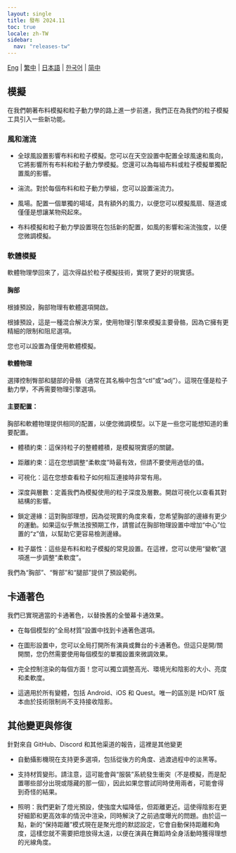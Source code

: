 ```yaml
---
layout: single
title: 發布 2024.11
toc: true
locale: zh-TW
sidebar:
  nav: "releases-tw"
---
```

[Eng](/dancexr/releases/2024.11) | [繁中](/tw/dancexr/releases/2024.11) | [日本語](/jp/dancexr/releases/2024.11) | [한국어](/kr/dancexr/releases/2024.11) | [简中](/zh/dancexr/releases/2024.11)

## 模擬

在我們朝著布料模擬和粒子動力學的路上進一步前進，我們正在為我們的粒子模擬工具引入一些新功能。

### 風和湍流

* 全球風設置影響布料和粒子模擬。您可以在天空設置中配置全球風速和風向，它將影響所有布料和粒子動力學模擬。您還可以為每組布料或粒子模擬單獨配置風的影響。

* 湍流。對於每個布料和粒子動力學組，您可以設置湍流力。

* 風場。配置一個單獨的場域，具有額外的風力，以便您可以模擬風扇、隧道或僅僅是想讓某物飛起來。

* 布料模擬和粒子動力學設置現在包括新的配置，如風的影響和湍流強度，以便您微調模擬。

### 軟體模擬

軟體物理學回來了，這次得益於粒子模擬技術，實現了更好的現實感。

#### 胸部

根據預設，胸部物理有軟體選項開啟。

根據預設，這是一種混合解決方案，使用物理引擎來模擬主要骨骼，因為它擁有更精細的限制和阻尼選項。

您也可以設置為僅使用軟體模擬。

#### 軟體物理

選擇控制臀部和腿部的骨骼（通常在其名稱中包含“ctl”或“adj”）。這現在僅是粒子動力學，不再需要物理引擎選項。

#### 主要配置：

胸部和軟體物理提供相同的配置，以便您微調模型。以下是一些您可能想知道的重要配置。

* 體積約束：這保持粒子的整體體積，是模擬現實感的關鍵。

* 距離約束：這在您想調整“柔軟度”時最有效，但請不要使用過低的值。

* 可視化：這在您想查看粒子如何相互連接時非常有用。

* 深度與層數：定義我們為模擬使用的粒子深度及層數。開啟可視化以查看其對結構的影響。

* 鎖定邊緣：這對胸部理想，因為從現實的角度來看，您希望胸部的邊緣有更少的運動。如果這似乎無法按預期工作，請嘗試在胸部物理設置中增加“中心”位置的“z”值，以幫助它更容易檢測邊緣。

* 粒子屬性：這些是布料和粒子模擬的常見設置。在這裡，您可以使用“變軟”選項進一步調整“柔軟度”。

我們為“胸部”、“臀部”和“腿部”提供了預設範例。

## 卡通著色

我們已實現適當的卡通著色，以替換舊的全螢幕卡通效果。

* 在每個模型的“全局材質”設置中找到卡通著色選項。

* 在圖形設置中，您可以全局打開所有演員或舞台的卡通著色。但這只是開/關開關，您仍然需要使用每個模型的單獨設置來微調效果。

* 完全控制渲染的每個方面！您可以獨立調整高光、環境光和陰影的大小、亮度和柔軟度。

* 這適用於所有變體，包括 Android、iOS 和 Quest。唯一的區別是 HD/RT 版本由於技術限制尚不支持接收陰影。

## 其他變更與修復

針對來自 GitHub、Discord 和其他渠道的報告，這裡是其他變更

* 自動攝影機現在支持更多選項，包括從後方的角度、過渡過程中的淡黑等。

* 支持材質變形。請注意，這可能會與“服裝”系統發生衝突（不是模擬，而是配置哪些部分出現或隱藏的那一個），因此如果您嘗試同時使用兩者，可能會得到奇怪的結果。

* 照明：我們更新了燈光預設，使強度大幅降低，但距離更近。這使得陰影在更好細節和更高效率的情況中渲染，同時解決了之前過度曝光的問題。由於這一點，新的“保持距離”模式現在是聚光燈的默認設定，它會自動保持距離和角度，這樣您就不需要把燈放得太遠，以便在演員在舞蹈時全身活動時獲得理想的光線角度。